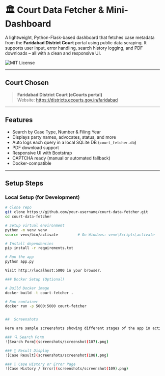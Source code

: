 # 🏛️ Court Data Fetcher & Mini-Dashboard

A lightweight, Python-Flask-based dashboard that fetches case metadata from the **Faridabad District Court** portal using public data scraping. It supports user input, error handling, search history logging, and PDF downloads – all with a clean and responsive UI.

![MIT License](https://img.shields.io/badge/license-MIT-blue.svg)

---

##  Court Chosen

> **Faridabad District Court (eCourts portal)**  
Website: https://districts.ecourts.gov.in/faridabad

---

##  Features

-  Search by Case Type, Number & Filing Year  
-  Displays party names, advocates, status, and more  
-  Auto logs each query in a local SQLite DB (`court_fetcher.db`)  
-  PDF download support  
-  Responsive UI with Bootstrap  
-  CAPTCHA ready (manual or automated fallback)  
-  Docker-compatible

---

##  Setup Steps

###  Local Setup (for Development)

```bash
# Clone repo
git clone https://github.com/your-username/court-data-fetcher.git
cd court-data-fetcher

# Setup virtual environment
python -m venv venv
source venv/bin/activate         # On Windows: venv\Scripts\activate

# Install dependencies
pip install -r requirements.txt

# Run the app
python app.py

Visit http://localhost:5000 in your browser.

### Docker Setup (Optional)

# Build Docker image
docker build -t court-fetcher .

# Run container
docker run -p 5000:5000 court-fetcher


##  Screenshots 

Here are sample screenshots showing different stages of the app in action:

### 🔍 Search Form  
![Search Form](screenshots/screenshot(107).png)

### 📄 Result Display  
![Case Result](screenshots/screenshot(108).png)

### 🧾 Case History or Error Page  
![Case History / Error](screenshots/screenshot(109).png)
